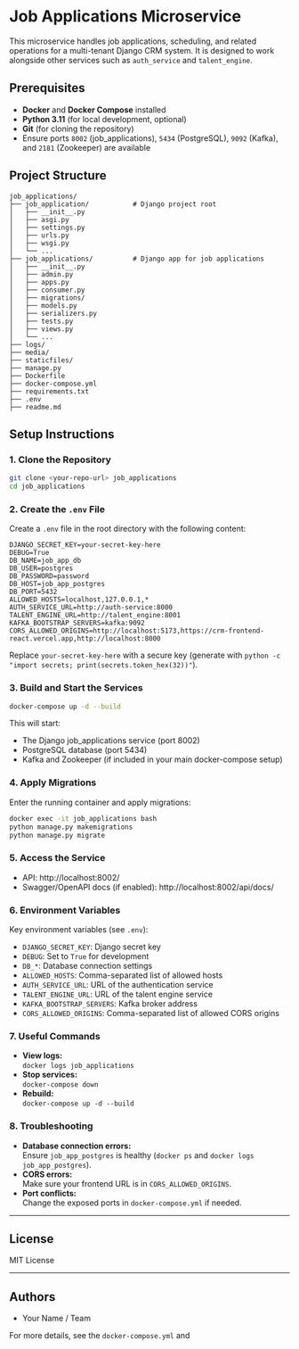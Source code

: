 # Job Applications Microservice

This microservice handles job applications, scheduling, and related operations for a multi-tenant Django CRM system. It is designed to work alongside other services such as `auth_service` and `talent_engine`.

## Prerequisites

- **Docker** and **Docker Compose** installed
- **Python 3.11** (for local development, optional)
- **Git** (for cloning the repository)
- Ensure ports `8002` (job_applications), `5434` (PostgreSQL), `9092` (Kafka), and `2181` (Zookeeper) are available

## Project Structure

```
job_applications/
├── job_application/           # Django project root
│   ├── __init__.py
│   ├── asgi.py
│   ├── settings.py
│   ├── urls.py
│   ├── wsgi.py
│   └── ...
├── job_applications/          # Django app for job applications
│   ├── __init__.py
│   ├── admin.py
│   ├── apps.py
│   ├── consumer.py
│   ├── migrations/
│   ├── models.py
│   ├── serializers.py
│   ├── tests.py
│   ├── views.py
│   └── ...
├── logs/
├── media/
├── staticfiles/
├── manage.py
├── Dockerfile
├── docker-compose.yml
├── requirements.txt
├── .env
├── readme.md
```
## Setup Instructions

### 1. Clone the Repository

```sh
git clone <your-repo-url> job_applications
cd job_applications
```

### 2. Create the `.env` File

Create a `.env` file in the root directory with the following content:

```
DJANGO_SECRET_KEY=your-secret-key-here
DEBUG=True
DB_NAME=job_app_db
DB_USER=postgres
DB_PASSWORD=password
DB_HOST=job_app_postgres
DB_PORT=5432
ALLOWED_HOSTS=localhost,127.0.0.1,*
AUTH_SERVICE_URL=http://auth-service:8000
TALENT_ENGINE_URL=http://talent_engine:8001
KAFKA_BOOTSTRAP_SERVERS=kafka:9092
CORS_ALLOWED_ORIGINS=http://localhost:5173,https://crm-frontend-react.vercel.app,http://localhost:8000
```

Replace `your-secret-key-here` with a secure key (generate with `python -c "import secrets; print(secrets.token_hex(32))"`).

### 3. Build and Start the Services

```sh
docker-compose up -d --build
```

This will start:
- The Django job_applications service (port 8002)
- PostgreSQL database (port 5434)
- Kafka and Zookeeper (if included in your main docker-compose setup)

### 4. Apply Migrations

Enter the running container and apply migrations:

```sh
docker exec -it job_applications bash
python manage.py makemigrations
python manage.py migrate
```

### 5. Access the Service

- API: http://localhost:8002/
- Swagger/OpenAPI docs (if enabled): http://localhost:8002/api/docs/

### 6. Environment Variables

Key environment variables (see `.env`):

- `DJANGO_SECRET_KEY`: Django secret key
- `DEBUG`: Set to `True` for development
- `DB_*`: Database connection settings
- `ALLOWED_HOSTS`: Comma-separated list of allowed hosts
- `AUTH_SERVICE_URL`: URL of the authentication service
- `TALENT_ENGINE_URL`: URL of the talent engine service
- `KAFKA_BOOTSTRAP_SERVERS`: Kafka broker address
- `CORS_ALLOWED_ORIGINS`: Comma-separated list of allowed CORS origins

### 7. Useful Commands

- **View logs:**  
  `docker logs job_applications`
- **Stop services:**  
  `docker-compose down`
- **Rebuild:**  
  `docker-compose up -d --build`

### 8. Troubleshooting

- **Database connection errors:**  
  Ensure `job_app_postgres` is healthy (`docker ps` and `docker logs job_app_postgres`).
- **CORS errors:**  
  Make sure your frontend URL is in `CORS_ALLOWED_ORIGINS`.
- **Port conflicts:**  
  Change the exposed ports in `docker-compose.yml` if needed.

---

## License

MIT License

---

## Authors

- Your Name / Team

For more details, see the `docker-compose.yml` and